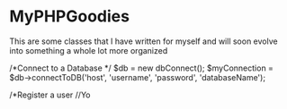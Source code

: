 MyPHPGoodies
============

This are some classes that I have written for myself and will soon evolve into something a whole lot more organized

/*Connect to a Database */
$db = new dbConnect();
$myConnection = $db->connectToDB('host', 'username', 'password', 'databaseName');

/*Register a user
//Yo

